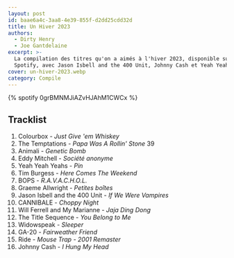 ```yaml
---
layout: post
id: baae6a4c-3aa8-4e39-855f-d2dd25cdd32d
title: Un Hiver 2023
authors:
  - Dirty Henry
  - Joe Gantdelaine
excerpt: >-
  La compilation des titres qu'on a aimés à l'hiver 2023, disponible sur
  Spotify, avec Jason Isbell and the 400 Unit, Johnny Cash et Yeah Yeah Yeahs.
cover: un-hiver-2023.webp
category: Compile
---
```


{% spotify 0grBMNMJiAZvHJAhM1CWCx %}

## Tracklist

1. Colourbox - _Just Give 'em Whiskey_
1. The Temptations - _Papa Was A Rollin' Stone_ 39
1. Animali - _Genetic Bomb_
1. Eddy Mitchell - _Société anonyme_
1. Yeah Yeah Yeahs - _Pin_
1. Tim Burgess - _Here Comes The Weekend_
1. BOPS - _R.A.V.A.C.H.O.L._
1. Graeme Allwright - _Petites boîtes_
1. Jason Isbell and the 400 Unit - _If We Were Vampires_
1. CANNIBALE - _Choppy Night_
1. Will Ferrell and My Marianne - _Jaja Ding Dong_
1. The Title Sequence - _You Belong to Me_
1. Widowspeak - _Sleeper_
1. GA-20 - _Fairweather Friend_
1. Ride - _Mouse Trap - 2001 Remaster_
1. Johnny Cash - _I Hung My Head_
